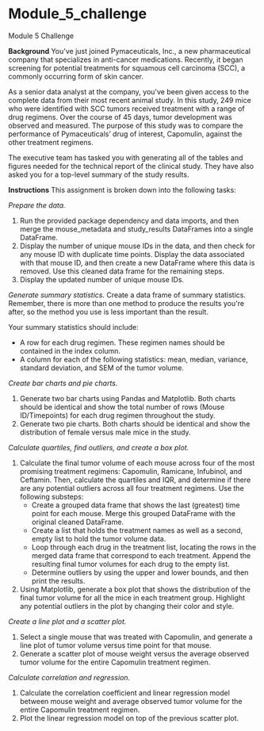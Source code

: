 # Module_5_challenge
Module 5 Challenge


**Background**
You've just joined Pymaceuticals, Inc., a new pharmaceutical company that specializes in anti-cancer medications. Recently, it began screening for potential treatments for squamous cell carcinoma (SCC), a commonly occurring form of skin cancer.

As a senior data analyst at the company, you've been given access to the complete data from their most recent animal study. In this study, 249 mice who were identified with SCC tumors received treatment with a range of drug regimens. Over the course of 45 days, tumor development was observed and measured. The purpose of this study was to compare the performance of Pymaceuticals’ drug of interest, Capomulin, against the other treatment regimens.

The executive team has tasked you with generating all of the tables and figures needed for the technical report of the clinical study. They have also asked you for a top-level summary of the study results.

**Instructions**
This assignment is broken down into the following tasks:

_Prepare the data._
1. Run the provided package dependency and data imports, and then merge the mouse_metadata and study_results DataFrames into a single DataFrame.
2. Display the number of unique mouse IDs in the data, and then check for any mouse ID with duplicate time points. Display the data associated with that mouse ID, and then create a new DataFrame where this data is removed. Use this cleaned data frame for the remaining steps.
3. Display the updated number of unique mouse IDs.

_Generate summary statistics._
Create a data frame of summary statistics. Remember, there is more than one method to produce the results you're after, so the method you use is less important than the result.

Your summary statistics should include:
 - A row for each drug regimen. These regimen names should be contained in the index column.
 - A column for each of the following statistics: mean, median, variance, standard deviation, and SEM of the tumor volume.

_Create bar charts and pie charts._
1. Generate two bar charts using Pandas and Matplotlib. Both charts should be identical and show the total number of rows (Mouse ID/Timepoints) for each drug regimen throughout the study. 
2. Generate two pie charts. Both charts should be identical and show the distribution of female versus male mice in the study.

_Calculate quartiles, find outliers, and create a box plot._
1. Calculate the final tumor volume of each mouse across four of the most promising treatment regimens: Capomulin, Ramicane, Infubinol, and Ceftamin. Then, calculate the quartiles and IQR, and determine if there are any potential outliers across all four treatment regimens. Use the following substeps:
   * Create a grouped data frame that shows the last (greatest) time point for each mouse. Merge this grouped DataFrame with the original cleaned DataFrame.
   * Create a list that holds the treatment names as well as a second, empty list to hold the tumor volume data.
   * Loop through each drug in the treatment list, locating the rows in the merged data frame that correspond to each treatment. Append the resulting final tumor volumes for each drug to the empty list.
   * Determine outliers by using the upper and lower bounds, and then print the results.
2. Using Matplotlib, generate a box plot that shows the distribution of the final tumor volume for all the mice in each treatment group. Highlight any potential outliers in the plot by changing their color and style.
 
_Create a line plot and a scatter plot._
1. Select a single mouse that was treated with Capomulin, and generate a line plot of tumor volume versus time point for that mouse.
2. Generate a scatter plot of mouse weight versus the average observed tumor volume for the entire Capomulin treatment regimen.

_Calculate correlation and regression._
1. Calculate the correlation coefficient and linear regression model between mouse weight and average observed tumor volume for the entire Capomulin treatment regimen.
2. Plot the linear regression model on top of the previous scatter plot.
